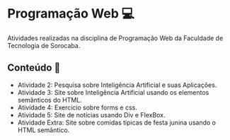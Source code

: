 <h1 >Programação Web 💻 </h1>
Atividades realizadas na disciplina de Programação Web da Faculdade de Tecnologia de Sorocaba.
<h2>Conteúdo 📃</h2>
<ul>
<li>Atividade 2: Pesquisa sobre Inteligência Artificial e suas Aplicações.</li>
<li>Atividade 3: Site sobre Inteligência Artificial usando os elementos semânticos do HTML.</li>
<li>Atividade 4: Exercício sobre forms e css.</li>
<li>Atividade 5: Site de notícias usando Div e FlexBox.</li>
<li>Atividade Extra: Site sobre comidas típicas de festa junina usando o HTML semântico.</li>
</ul>
